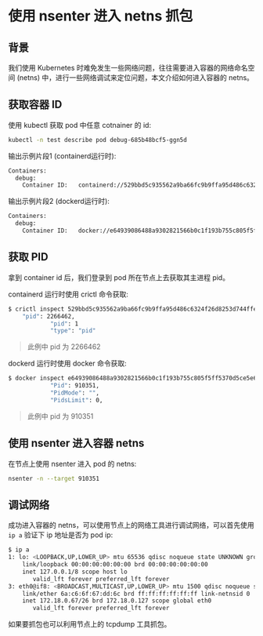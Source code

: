# 使用 nsenter 进入 netns 抓包

## 背景

我们使用 Kubernetes 时难免发生一些网络问题，往往需要进入容器的网络命名空间 (netns) 中，进行一些网络调试来定位问题，本文介绍如何进入容器的 netns。

## 获取容器 ID

使用 kubectl 获取 pod 中任意 cotnainer 的 id:

```bash
kubectl -n test describe pod debug-685b48bcf5-ggn5d
```

输出示例片段1 (containerd运行时):

```txt
Containers:
  debug:
    Container ID:   containerd://529bbd5c935562a9ba66fc9b9ffa95d486c6324f26d8253d744ffe3dfd728289
```

输出示例片段2 (dockerd运行时):

```txt
Containers:
  debug:
    Container ID:   docker://e64939086488a9302821566b0c1f193b755c805f5ff5370d5ce5e6f154ffc648 
```

## 获取 PID

拿到 container id 后，我们登录到 pod 所在节点上去获取其主进程 pid。

containerd 运行时使用 crictl 命令获取:

```bash
$ crictl inspect 529bbd5c935562a9ba66fc9b9ffa95d486c6324f26d8253d744ffe3dfd728289 | grep -i pid
    "pid": 2266462,
            "pid": 1
            "type": "pid"
```

> 此例中 pid 为 2266462

dockerd 运行时使用 docker 命令获取:

```bash
$ docker inspect e64939086488a9302821566b0c1f193b755c805f5ff5370d5ce5e6f154ffc648 | grep -i pid
            "Pid": 910351,
            "PidMode": "",
            "PidsLimit": 0,
```

> 此例中 pid 为 910351

## 使用 nsenter 进入容器 netns

在节点上使用 nsenter 进入 pod 的 netns:

```bash
nsenter -n --target 910351
```

## 调试网络

成功进入容器的 netns，可以使用节点上的网络工具进行调试网络，可以首先使用 `ip a` 验证下 ip 地址是否为 pod ip:

```bash
$ ip a
1: lo: <LOOPBACK,UP,LOWER_UP> mtu 65536 qdisc noqueue state UNKNOWN group default qlen 1000
    link/loopback 00:00:00:00:00:00 brd 00:00:00:00:00:00
    inet 127.0.0.1/8 scope host lo
       valid_lft forever preferred_lft forever
3: eth0@if8: <BROADCAST,MULTICAST,UP,LOWER_UP> mtu 1500 qdisc noqueue state UP group default
    link/ether 6a:c6:6f:67:dd:6c brd ff:ff:ff:ff:ff:ff link-netnsid 0
    inet 172.18.0.67/26 brd 172.18.0.127 scope global eth0
       valid_lft forever preferred_lft forever
```

如果要抓包也可以利用节点上的 tcpdump 工具抓包。
